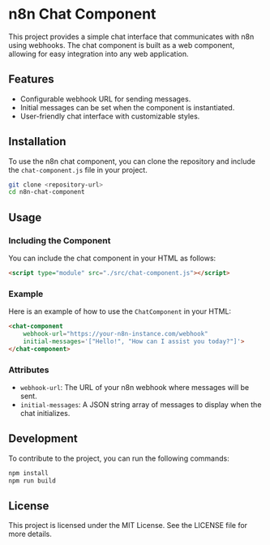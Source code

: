 # n8n Chat Component

This project provides a simple chat interface that communicates with n8n using webhooks. The chat component is built as a web component, allowing for easy integration into any web application.

## Features

- Configurable webhook URL for sending messages.
- Initial messages can be set when the component is instantiated.
- User-friendly chat interface with customizable styles.

## Installation

To use the n8n chat component, you can clone the repository and include the `chat-component.js` file in your project.

```bash
git clone <repository-url>
cd n8n-chat-component
```

## Usage

### Including the Component

You can include the chat component in your HTML as follows:

```html
<script type="module" src="./src/chat-component.js"></script>
```

### Example

Here is an example of how to use the `ChatComponent` in your HTML:

```html
<chat-component 
    webhook-url="https://your-n8n-instance.com/webhook" 
    initial-messages='["Hello!", "How can I assist you today?"]'>
</chat-component>
```

### Attributes

- `webhook-url`: The URL of your n8n webhook where messages will be sent.
- `initial-messages`: A JSON string array of messages to display when the chat initializes.

## Development

To contribute to the project, you can run the following commands:

```bash
npm install
npm run build
```

## License

This project is licensed under the MIT License. See the LICENSE file for more details.